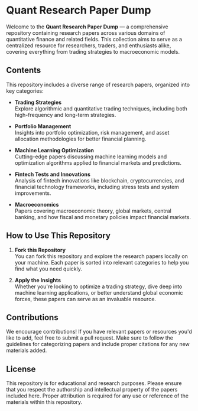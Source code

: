 

# Quant Research Paper Dump

Welcome to the **Quant Research Paper Dump** — a comprehensive repository containing research papers across various domains of quantitative finance and related fields. This collection aims to serve as a centralized resource for researchers, traders, and enthusiasts alike, covering everything from trading strategies to macroeconomic models.

## Contents

This repository includes a diverse range of research papers, organized into key categories:

- **Trading Strategies**  
  Explore algorithmic and quantitative trading techniques, including both high-frequency and long-term strategies.
  
- **Portfolio Management**  
  Insights into portfolio optimization, risk management, and asset allocation methodologies for better financial planning.
  
- **Machine Learning Optimization**  
  Cutting-edge papers discussing machine learning models and optimization algorithms applied to financial markets and predictions.
  
- **Fintech Tests and Innovations**  
  Analysis of fintech innovations like blockchain, cryptocurrencies, and financial technology frameworks, including stress tests and system improvements.
  
- **Macroeconomics**  
  Papers covering macroeconomic theory, global markets, central banking, and how fiscal and monetary policies impact financial markets.

## How to Use This Repository

1. **Fork this Repository**  
   You can fork this repository and explore the research papers locally on your machine. Each paper is sorted into relevant categories to help you find what you need quickly.
   
2. **Apply the Insights**  
   Whether you're looking to optimize a trading strategy, dive deep into machine learning applications, or better understand global economic forces, these papers can serve as an invaluable resource.

## Contributions

We encourage contributions! If you have relevant papers or resources you'd like to add, feel free to submit a pull request. Make sure to follow the guidelines for categorizing papers and include proper citations for any new materials added.

## License

This repository is for educational and research purposes. Please ensure that you respect the authorship and intellectual property of the papers included here. Proper attribution is required for any use or reference of the materials within this repository.



